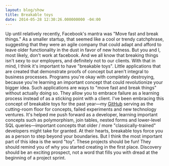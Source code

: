```yaml
---
layout: blog/show
title: Breakable toys
date: 2014-05-28 12:30:26.000000000 -04:00
---
```


Up until relatively recently, Facebook's mantra was "Move fast and break things." As a smaller startup, that seemed like a cool or trendy catchphrase, suggesting that they were an agile company that could adapt and afford to leave older functionality in the dust in favor of new hotness. But you and I, most likely, don't work at facebook. And we all know that breaking things isn't sexy to our employers, and definitely not to our clients.  With that in mind, I think it's important to have "breakable toys". Little applications that are created that demonstrate proofs of concept but aren't integral to business processes. Programs you're okay with completely destroying, because you're learning an important concept that could revolutionize your bigger idea. Such applications are ways to "move fast and break things" without actually doing so. They allow you to embrace failure as a learning process instead of as a sticking point with a client. I've been embracing this concept of breakable toys for the past year—my [GitHub](https://github.com/dstrunk) serving as the cutting-room floor for concepts, failed experiments and new technology ventures. It's helped me push forward as a developer, learning important concepts such as polymorphism, join tables, nested forms and lower-level SQL queries—important concepts that older / more "classically-trained" developers might take for granted. At their hearts, breakable toys force you as a person to step beyond your boundaries. But I think the most important part of this idea is the word "toy". These projects should be fun! They should remind you of why you started creating in the first place. Discovery should be an exciting prospect, not a word that fills you with dread at the beginning of a project sprint.


